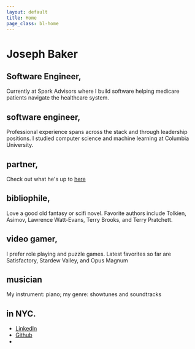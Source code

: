 ```yaml
---
layout: default
title: Home
page_class: bl-home
---
```


Joseph Baker
============

<h2>
  <a onclick='toggleParagraphVisibility("current_work_desc")'>Software Engineer</a>,
</h2>
<p id="current_work_desc">Currently at Spark Advisors where I build software helping medicare patients navigate the healthcare system.</p>

<h2>
  <a onclick='toggleParagraphVisibility("engineer_desc")'>software engineer</a>,
</h2>
<p id="engineer_desc">Professional experience spans across the stack and through leadership positions. I studied computer science and machine learning at Columbia University.</p>

<h2>
  <a onclick='toggleParagraphVisibility("partner_desc")'>partner</a>,
</h2>
<p id="partner_desc">Check out what he's up to <a href="http://www.blargon.net">here</a></p>

<h2>
  <a onclick='toggleParagraphVisibility("book_desc")'>bibliophile</a>,
</h2>
<p id="book_desc">Love a good old fantasy or scifi novel. Favorite authors include Tolkien, Asimov, Lawrence Watt-Evans, Terry Brooks, and Terry Pratchett.</p>

<h2>
  <a onclick='toggleParagraphVisibility("gamer_desc")'>video gamer</a>,
</h2>
<p id="gamer_desc">I prefer role playing and puzzle games. Latest favorites so far are Satisfactory, Stardew Valley, and Opus Magnum</p>

<h2>
  <a onclick='toggleParagraphVisibility("music_desc")'>musician</a>
</h2>
<p id="music_desc">My instrument: piano; my genre: showtunes and soundtracks</p>

<h2>in NYC.</h2>


<ul>
  <li><a href="https://www.linkedin.com/in/blatherwock" rel="me" class="bl-icon" title="LinkedIn">LinkedIn</a></li>
  <li><a href="https://github.com/blatherwock" rel="me" class="bl-icon" title="Github">Github</a></li>
  <li><a class="bl-email bl-icon" href="/" data-email="MVvjjMGyA2bygrben99wGhJ9VSaY/bTEgenDoXsa8ZrCpwl7OBYYdpn8AnY=" title="Contact"><i class="icofont-envelope"></i></a></li>
</ul>
